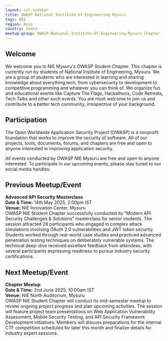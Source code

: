 ```yaml
---
layout: col-sidebar
title: OWASP National Institute of Engineering Mysuru
tags: NIE
region: Asia
country: India
meetup-group: OWASP-National-Institute-Of-Engineering-Mysuru Chapter
---
```


## Welcome

We welcome you to NIE Mysuru's OWASP Student Chapter. This chapter is currently run by students of National Institute of Engineering, Mysuru. We are a group of students who are interested in learning and sharing knowledge about everything tech, from cybersecurity to development to competitive programming and whatever you can think of. We organize fun and educational events like Capture The Flags, Hackathons, Code Retreats, Tech Talks and other such events. You are most welcome to join us and contribute to a better tech community, irrespective of your background.

## Participation

The Open Worldwide Application Security Project (OWASP) is a nonprofit foundation that works to improve the security of software. All of our projects, tools, documents, forums, and chapters are free and open to anyone interested in improving application security.

All events conducted by OWASP NIE Mysuru are free and open to anyone interested. To participate in our upcoming events, please stay tuned to our social media handles.

## Previous Meetup/Event

**Advanced API Security Masterclass**\
**Date & Time:** 14th May 2025, 2:00pm IST\
**Venue:** NIE Innovation Center, Mysuru\
OWASP NIE Student Chapter successfully conducted its "Modern API Security Challenges & Solutions" masterclass for senior students. The session attracted 28 participants who engaged in complex attack simulations involving OAuth 2.0 vulnerabilities and JWT token security. Students worked through real-world case studies and practiced advanced penetration testing techniques on deliberately vulnerable systems. The technical deep-dive received excellent feedback from attendees, with several participants expressing readiness to pursue industry security certifications.

## Next Meetup/Event

**Chapter Meetup**\
**Date & Time:** 2nd June 2025, 10:00am IST\
**Venue:** NIE North Auditorium, Mysuru\
OWASP NIE Student Chapter will conduct its mid-semester meetup to review ongoing project progress and plan upcoming activities. The session will feature project team presentations on Web Application Vulnerability Assessment, Mobile Security Testing, and API Security Framework Development initiatives. Members will discuss preparations for the internal CTF competition scheduled for later this month and finalize details for industry expert sessions.
